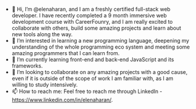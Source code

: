 - 👋 Hi, I’m @elenaharan, and I am a freshly certified full-stack web developer. I have recently completed a 9 month immersive web development course with CareerFounry, 
and I am really excited to collaborate with others, build some amazing projects and learn about new tools along the way.
- 👀 I’m interested in learning a new programming language, deepening my understanding of the whole programming eco system and meeting some amazing programmers that I can learn from.
- 🌱 I’m currently learning front-end and back-end JavaScript and its frameworks.
- 💞️ I’m looking to collaborate on any amazing projects with a good cause, even if it is outside of the scope of work I am familiar with, as I am willing to study intensively.
- 📫 How to reach me: Feel free to reach me through LinkedIn - https://www.linkedin.com/in/elenaharan/.

<!---
elenaharan/elenaharan is a ✨ special ✨ repository because its `README.md` (this file) appears on your GitHub profile.
You can click the Preview link to take a look at your changes.
--->
